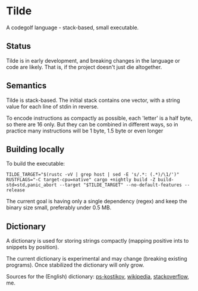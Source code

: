 # Tilde

A codegolf language - stack-based, small executable.

## Status

Tilde is in early development, and breaking changes in the language or code are likely. That is, if the project doesn't just die altogether.

## Semantics

Tilde is stack-based. The initial stack contains one vector, with a string value for each line of stdin in reverse.

To encode instructions as compactly as possible, each 'letter' is a half byte, so there are 16 only. But they can be combined in different ways, so in practice many instructions will be 1 byte, 1.5 byte or even longer

## Building locally

To build the executable:

    TILDE_TARGET="$(rustc -vV | grep host | sed -E 's/.*: (.*)/\1/')"
    RUSTFLAGS="-C target-cpu=native" cargo +nightly build -Z build-std=std,panic_abort --target "$TILDE_TARGET" --no-default-features --release

The current goal is having only a single dependency (regex) and keep the binary size small, preferably under 0.5 MB.

## Dictionary

A dictionary is used for storing strings compactly (mapping positive ints to snippets by position).

The current dictionary is experimental and may change (breaking existing programs). Once stabilized the dictionary will only grow.

Sources for the (English) dictionary: [ps-kostikov](https://github.com/ps-kostikov/english-word-frequency), [wikipedia](https://en.wikipedia.org/wiki/Letter_frequency), [stackoverflow](https://stackoverflow.com/a/62766162), me.


